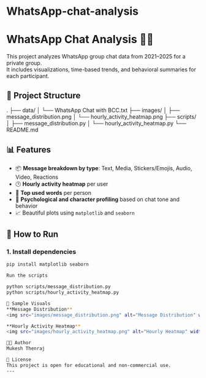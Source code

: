 # WhatsApp-chat-analysis
# WhatsApp Chat Analysis  📱🧠

This project analyzes WhatsApp group chat data from 2021–2025 for a private group.  
It includes visualizations, time-based trends, and behavioral summaries for each participant.

## 📁 Project Structure
.
├── data/
│   └── WhatsApp Chat with BCC.txt
├── images/
│   ├── message_distribution.png
│   └── hourly_activity_heatmap.png
├── scripts/
│   ├── message_distribution.py
│   └── hourly_activity_heatmap.py
└── README.md

## 📊 Features

- 📦 **Message breakdown by type**: Text, Media, Stickers/Emojis, Audio, Video, Reactions
- 🕒 **Hourly activity heatmap** per user
- 💬 **Top used words** per person
- 🧠 **Psychological and character profiling** based on chat tone and behavior
- 📈 Beautiful plots using `matplotlib` and `seaborn`

## 🚀 How to Run

### 1. Install dependencies

```bash
pip install matplotlib seaborn

Run the scripts

python scripts/message_distribution.py
python scripts/hourly_activity_heatmap.py

📸 Sample Visuals
**Message Distribution**  
<img src="images/message_distribution.png" alt="Message Distribution" width="600"/>

**Hourly Activity Heatmap**  
<img src="images/hourly_activity_heatmap.png" alt="Hourly Heatmap" width="600"/>

👨‍💻 Author
Mukesh Thenraj

📄 License
This project is open for educational and non-commercial use.
---
